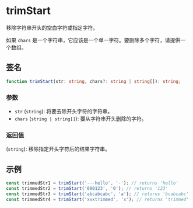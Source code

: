 # trimStart

移除字符串开头的空白字符或指定字符。

如果 `chars` 是一个字符串，它应该是一个单一字符。要删除多个字符，请提供一个数组。

## 签名

```typescript
function trimStart(str: string, chars?: string | string[]): string;
```

### 参数

- `str` (`string`): 将要去除开头字符的字符串。
- `chars` (`string | string[]`): 要从字符串开头删除的字符。

### 返回值

(`string`): 移除指定开头字符后的结果字符串。

## 示例

```typescript
const trimmedStr1 = trimStart('---hello', '-'); // returns 'hello'
const trimmedStr2 = trimStart('000123', '0'); // returns '123'
const trimmedStr3 = trimStart('abcabcabc', 'a'); // returns 'bcabcabc'
const trimmedStr4 = trimStart('xxxtrimmed', 'x'); // returns 'trimmed'
```
